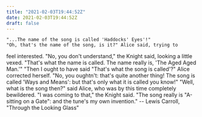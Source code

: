 ```yaml
---
title: "2021-02-03T19:44:52Z"
date: 2021-02-03T19:44:52Z
draft: false
---
```


	"...The name of the song is called 'Haddocks' Eyes'!"
	"Oh, that's the name of the song, is it?" Alice said, trying to
feel interested.
	"No, you don't understand," the Knight said, looking a little
vexed.  "That's what the name is called.  The name really is, 'The Aged
Aged Man.'"
	"Then I ought to have said "That's what the song is called'?"
Alice corrected herself.
	"No, you oughtn't: that's quite another thing!  The song is
called 'Ways and Means':  but that's only what it is called you know!"
	"Well, what is the song then?" said Alice, who was by this
time completely bewildered.
	"I was coming to that," the Knight said.  "The song really is
"A-sitting on a Gate": and the tune's my own invention."
		-- Lewis Carroll, "Through the Looking Glass"
